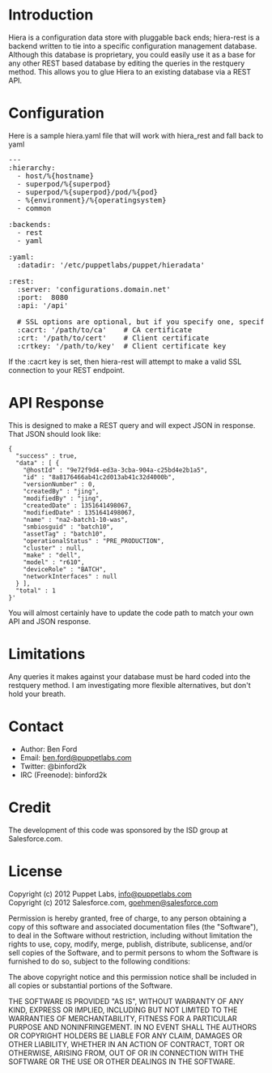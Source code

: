 Introduction
============

Hiera is a configuration data store with pluggable back ends; hiera-rest is a backend written to tie into a specific configuration management database. Although this database is proprietary, you could easily use it as a base for any other REST based database by editing the queries in the restquery method. This allows you to glue Hiera to an existing database via a REST API.

Configuration
=============
Here is a sample hiera.yaml file that will work with hiera_rest and fall back to yaml

<pre>
---
:hierarchy:
  - host/%{hostname}
  - superpod/%{superpod}
  - superpod/%{superpod}/pod/%{pod}
  - %{environment}/%{operatingsystem}
  - common

:backends:
  - rest
  - yaml

:yaml:
  :datadir: '/etc/puppetlabs/puppet/hieradata'

:rest:
  :server: 'configurations.domain.net'
  :port:  8080
  :api: '/api'
  
  # SSL options are optional, but if you specify one, specify all
  :cacrt: '/path/to/ca'    # CA certificate
  :crt: '/path/to/cert'    # Client certificate
  :crtkey: '/path/to/key'  # Client certificate key
</pre>

If the :cacrt key is set, then hiera-rest will attempt to make a valid SSL connection to your REST endpoint.

API Response
============

This is designed to make a REST query and will expect JSON in response. That JSON should look like:

    {
      "success" : true,
      "data" : [ {
        "@hostId" : "9e72f9d4-ed3a-3cba-904a-c25bd4e2b1a5",
        "id" : "8a8176466ab41c2d013ab41c32d4000b",
        "versionNumber" : 0,
        "createdBy" : "jing",
        "modifiedBy" : "jing",
        "createdDate" : 1351641498067,
        "modifiedDate" : 1351641498067,
        "name" : "na2-batch1-10-was",
        "smbiosguid" : "batch10",
        "assetTag" : "batch10",
        "operationalStatus" : "PRE_PRODUCTION",
        "cluster" : null,
        "make" : "dell",
        "model" : "r610",
        "deviceRole" : "BATCH",
        "networkInterfaces" : null
      } ],
      "total" : 1
    }'

You will almost certainly have to update the code path to match your own API and JSON response.

Limitations
============

Any queries it makes against your database must be hard coded into the restquery method. I am investigating more flexible alternatives, but don't hold your breath.

Contact
=======

* Author: Ben Ford
* Email: ben.ford@puppetlabs.com
* Twitter: @binford2k
* IRC (Freenode): binford2k

Credit
=======

The development of this code was sponsored by the ISD group at Salesforce.com.

License
=======

Copyright (c) 2012 Puppet Labs, info@puppetlabs.com  
Copyright (c) 2012 Salesforce.com, goehmen@salesforce.com

Permission is hereby granted, free of charge, to any person obtaining
a copy of this software and associated documentation files (the
"Software"), to deal in the Software without restriction, including
without limitation the rights to use, copy, modify, merge, publish,
distribute, sublicense, and/or sell copies of the Software, and to
permit persons to whom the Software is furnished to do so, subject to
the following conditions:

The above copyright notice and this permission notice shall be
included in all copies or substantial portions of the Software.

THE SOFTWARE IS PROVIDED "AS IS", WITHOUT WARRANTY OF ANY KIND,
EXPRESS OR IMPLIED, INCLUDING BUT NOT LIMITED TO THE WARRANTIES OF
MERCHANTABILITY, FITNESS FOR A PARTICULAR PURPOSE AND
NONINFRINGEMENT. IN NO EVENT SHALL THE AUTHORS OR COPYRIGHT HOLDERS BE
LIABLE FOR ANY CLAIM, DAMAGES OR OTHER LIABILITY, WHETHER IN AN ACTION
OF CONTRACT, TORT OR OTHERWISE, ARISING FROM, OUT OF OR IN CONNECTION
WITH THE SOFTWARE OR THE USE OR OTHER DEALINGS IN THE SOFTWARE.